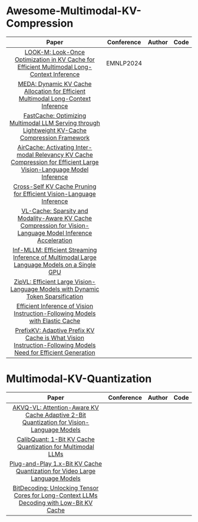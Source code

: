 # Awesome-Multimodal-KV-Compression
|Paper|Conference|Author|Code|
|:---:|:---:|:---:|:---:|
|[LOOK-M: Look-Once Optimization in KV Cache for Efficient Multimodal Long-Context Inference](https://arxiv.org/abs/2406.18139)|EMNLP2024|||
|[MEDA: Dynamic KV Cache Allocation for Efficient Multimodal Long-Context Inference](https://arxiv.org/abs/2502.17599)||||
|[FastCache: Optimizing Multimodal LLM Serving through Lightweight KV-Cache Compression Framework](https://arxiv.org/abs/2503.08461)||||
|[AirCache: Activating Inter-modal Relevancy KV Cache Compression for Efficient Large Vision-Language Model Inference](https://arxiv.org/abs/2503.23956)||||
|[Cross-Self KV Cache Pruning for Efficient Vision-Language Inference](https://arxiv.org/abs/2412.04652)||||
|[VL-Cache: Sparsity and Modality-Aware KV Cache Compression for Vision-Language Model Inference Acceleration](https://arxiv.org/abs/2410.23317)||||
|[Inf-MLLM: Efficient Streaming Inference of Multimodal Large Language Models on a Single GPU](https://arxiv.org/abs/2409.09086)||||
|[ZipVL: Efficient Large Vision-Language Models with Dynamic Token Sparsification](https://arxiv.org/abs/2410.08584)||||
|[Efficient Inference of Vision Instruction-Following Models with Elastic Cache](https://link.springer.com/chapter/10.1007/978-3-031-72643-9_4)||||
|[PrefixKV: Adaptive Prefix KV Cache is What Vision Instruction-Following Models Need for Efficient Generation](https://arxiv.org/abs/2412.03409)||||

# Multimodal-KV-Quantization
|Paper|Conference|Author|Code|
|:---:|:---:|:---:|:---:|
|[AKVQ-VL: Attention-Aware KV Cache Adaptive 2-Bit Quantization for Vision-Language Models](https://arxiv.org/abs/2501.15021)||||
|[CalibQuant: 1-Bit KV Cache Quantization for Multimodal LLMs](https://arxiv.org/abs/2502.14882)||||
|[Plug-and-Play 1.x-Bit KV Cache Quantization for Video Large Language Models](https://arxiv.org/abs/2503.16257)||||
|[BitDecoding: Unlocking Tensor Cores for Long-Context LLMs Decoding with Low-Bit KV Cache](https://arxiv.org/abs/2503.18773)||||
